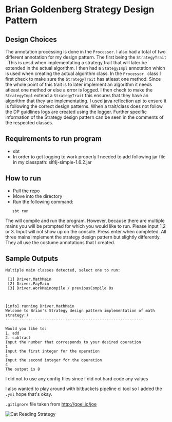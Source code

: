 # Brian Goldenberg Strategy Design Pattern

## Design Choices
The annotation processing is done in the    ```Processor```. I also had a total of two different annotation for my design pattern. The first being the   ``` StrategyTrait   ```.
 This is uesd when implementating a strategy trait that will later be extended in the actual algorithm. I then had a    ```StategyImpl``` annotation which is used when creating the actual algorithm class. In the  ```Processor ``` class 
 I first check to make sure the  ``` StrategyTrait ``` has atleast one method. Since the whole point of this trait is to later implement an algorithm it needs atleast one method or else a error is logged. I then check to make the  ``` StrategyImpl``` 
 extend a  ``` StrategyTrait ``` this ensures that they have an algorithm that they are implementating. I used java reflection api to ensure it is following the correct design patterns. When a trait/class does not follow the DP guidlines logs are created
 using the logger. Further specific information of the Strategy design pattern can be seen in the comments of the respected classes. 

## Requirements to run program 
 - sbt
 - In order to get logging to work properly I needed to add following jar file in my classpath: slf4j-simple-1.6.2.jar
##  How to run
  - Pull the repo
   - Move into the directory 
   - Run the following command:
    
```console
   sbt run
```
The will compile and run the program. However, because there are multiple mains you will be prompted for which you would like to run. Please input 1,2 or 3. Input will not show up on the console. Press enter when completed. 
All three mains implement the strategy design pattern but slightly differently. They all use the costume annotations that I created.
## Sample Outputs
```console
Multiple main classes detected, select one to run:

 [1] Driver.MathMain
 [2] Driver.PayMain
 [3] Driver.WorkMainompile / previousCompile 0s



[info] running Driver.MathMain 
Welcome to Brian's Strategy design pattern implementation of math strategy:) 
------------------------------------------------------------

Would you like to:
1. add 
2. subtract
Input the number that corresponds to your desired operation
1
Input the first integer for the operation
4
Input the second integer for the operation
4
The output is 8
```

I did not to use any config files since I did not hard code any values

I also wanted to play around with bitbuckets pipeline ci tool so I added the  
```.yml``` hope that's okay.

```.gitignore``` file taken from http://goel.io/joe 

![Cat Reading Strategy](giphy.gif)
